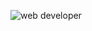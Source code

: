 ![web developer](https://img.freepik.com/free-vector/hand-drawn-web-developers_23-2148819604.jpg?w=740&t=st=1689790665~exp=1689791265~hmac=264d6622a41be760654b87122d07a2eb399ad48df71899c617faf6ee40fcc587)

